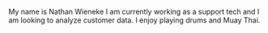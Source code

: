 My name is Nathan Wieneke
I am currently working as a support tech and I am looking to analyze customer data.
I enjoy playing drums and Muay Thai.
